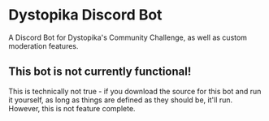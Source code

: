 
# Dystopika Discord Bot
A Discord Bot for Dystopika's Community Challenge, as well as custom moderation features.


## This bot is not currently functional!
This is technically not true - if you download the source for this bot and run it yourself, as long as things are defined as they should be, it'll run. However, this is not feature complete.
